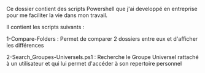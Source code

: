 Ce dossier contient des scripts Powershell que j'ai developpé en entreprise pour me faciliter la vie dans mon travail.

Il contient les scripts suivants :

1-Compare-Folders : Permet de comparer 2 dossiers entre eux et d'afficher les différences

2-Search_Groupes-Universels.ps1 : Recherche le Groupe Universel rattaché à un utilisateur et qui lui permet  d'accéder à son repertoire personnel
